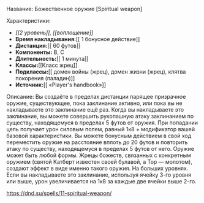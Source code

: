 Название: Божественное оружие \[Spiritual weapon] 

Характеристики:
- *[[2 уровень]], [[воплощение]]*
- **Время накладывания:**[[ 1 бонусное действие]]
- **Дистанция:**[[ 60 футов]]
- **Компоненты:** В, С
- **Длительность:**[[ 1 минута]]
- **Классы:**[[Класс  жрец]]
- **Подклассы:**[[ домен войны (жрец), домен жизни (жрец), клятва покорения (паладин)]]
- **Источник:**[[ «Player's handbook»]]

Описание:
Вы создаёте в пределах дистанции парящее призрачное оружие, существующее, пока заклинание активно, или пока вы не накладываете это заклинание ещё раз. Когда вы накладываете это заклинание, вы можете совершить рукопашную атаку заклинанием по существу, находящемуся в пределах 5 футов от оружия. При попадании цель получает урон силовым полем, равный 1к8 + модификатор вашей базовой характеристики.
Вы можете бонусным действием в свой ход переместить оружие на расстояние вплоть до 20 футов и повторить атаку по существу, находящемуся в пределах 5 футов от него.
Оружие может быть любой формы. Жрецы божеств, связанных с конкретным оружием (святой Катберт известен своей булавой, а Тор — молотом), создают эффект в виде именно такого оружия.
На больших уровнях. Если вы накладываете это заклинание, используя ячейку 3-го уровня или выше, урон увеличивается на 1к8 за каждые две ячейки выше 2-го.

https://dnd.su/spells/11-spiritual-weapon/
